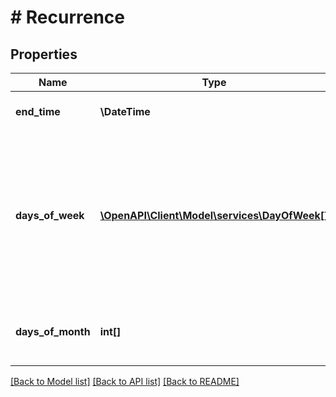 # # Recurrence

## Properties

Name | Type | Description | Notes
------------ | ------------- | ------------- | -------------
**end_time** | **\DateTime** | End time of the recurrence. |
**days_of_week** | [**\OpenAPI\Client\Model\services\DayOfWeek[]**](DayOfWeek.md) | Days of the week when recurrence is valid. If the schedule is valid every Monday, input will only contain &#x60;MONDAY&#x60; in the list. | [optional]
**days_of_month** | **int[]** | Days of the month when recurrence is valid. | [optional]

[[Back to Model list]](../../README.md#models) [[Back to API list]](../../README.md#endpoints) [[Back to README]](../../README.md)
